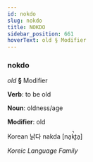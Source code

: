```yaml
---
id: nokdo
slug: nokdo
title: NOKDO
sidebar_position: 661
hoverText: old § Modifier
---
```


### nokdo

*old* **§** Modifier

**Verb**: to be old

**Noun**: oldness/age

**Modifier**: old

Korean 낡다 nakda [na̠k̚t͈a̠]

*Koreic Language Family*
